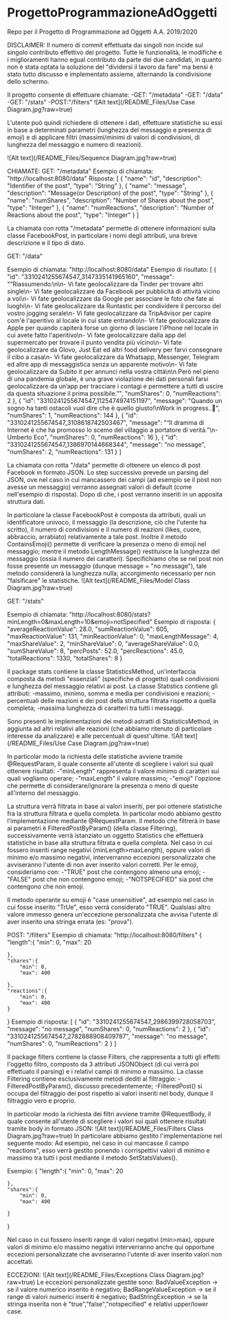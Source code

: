 # ProgettoProgrammazioneAdOggetti
Repo per il Progetto di Programmazione ad Oggetti A.A. 2019/2020

DISCLAIMER:
Il numero di commit effettuata dai singoli non incide sul singolo contributo effettivo del progetto.
Tutte le funzionalità, le modifiche e i miglioramenti hanno egual contributo da parte dei due candidati, in quanto non è stata optata la soluzione del 
"dividersi  il lavoro da fare" ma bensì è stato tutto discusso e implementato assieme, alternando la condivisione dello schermo.

Il progetto consente di effettuare chiamate:
-GET: "/metadata"
-GET: "/data"
-GET: "/stats"
-POST:"/filters"
![Alt text](/README_Files/Use Case Diagram.jpg?raw=true)

L'utente può quindi richiedere di ottenere i dati, effettuare statistiche su essi in base a determinati parametri (lunghezza del messaggio e presenza di emoji) e di applicare filtri
(massimi/minimi di valori di condivisioni, di lunghezza del messaggio e numero di reazioni).

![Alt text](/README_Files/Sequence Diagram.jpg?raw=true)

CHIAMATE:
GET: "/metadata"
Esempio di chiamata: "http://localhost:8080/data"
Risposta:
[
    {
        "name": "id",
        "description": "Identifier of the post",
        "type": "String"
    },
    {
        "name": "message",
        "description": "Message(or Description) of the post",
        "type": "String"
    },
    {
        "name": "numShares",
        "description": "Number of Shares about the post",
        "type": "Integer"
    },
    {
        "name": "numReactions",
        "description": "Number of Reactions about the post",
        "type": "Integer"
    }
]

La chiamata con rotta "/metadata" permette di ottenere informazioni sulla classe FacebookPost, in particolare i nomi degli attributi, una breve descrizione e il tipo di dato.

GET: "/data"

Esempio di chiamata: "http://localhost:8080/data"
Esempio di risultato:
[
    {
        "id": "3310241255674547_3147335141965160",
        "message": "“Riassumendo:\n\n- Vi fate geolocalizzare da Tinder per trovare altri single\n-
        	Vi fate geolocalizzare da Facebook per pubblicità di attività vicino a voi\n-
        	Vi fate geolocalizzare da Google per associare le foto che fate ai luoghi\n-
        	Vi fate geolocalizzare da Runtastic per condividere il percorso del vostro jogging serale\n-
        	Vi fate geolocalizzare da TripAdvisor per capire com'è l'aperitivo al locale in cui state entrando\n-
        	Vi fate geolocalizzare da Apple per quando capiterà forse un giorno di lasciare l'iPhone nel locale in cui avete fatto l'aperitivo\n-
        	Vi fate geolocalizzare dalla app del supermercato per trovare il punto vendita più vicino\n-
        	Vi fate geolocalizzare da Glovo, Just Eat ed altri food delivery per farvi consegnare il cibo a casa\n-
        	Vi fate geolocalizzare da Whatsapp, Messenger, Telegram ed altre app di messaggistica senza un apparente motivo\n-
        	Vi fate geolocalizzare da Subito it per annunci nella vostra città\n\n
        	Però nel pieno di una pandemia globale, è una grave violazione dei dati personali farsi geolocalizzare da un’app per tracciare i contagi
        e permettere a tutti di uscire da questa situazione il prima possibile.”",
        "numShares": 0,
        "numReactions": 2
    },
    {
        "id": "3310241255674547_1125474974151197",
        "message": "Quando un sogno ha tanti ostacoli vuol dire che è quello giusto!\nWork in progress..💃",
        "numShares": 1,
        "numReactions": 144
    },
    {
        "id": "3310241255674547_3108618742503467",
        "message": "“Il dramma di Internet è che ha promosso lo scemo del villaggio a portatore di verità.”\n- Umberto Eco",
        "numShares": 0,
        "numReactions": 16
    },
    {
        "id": "3310241255674547_1386970144668344",
        "message": "no message",
        "numShares": 2,
        "numReactions": 131
    }
]    

La chiamata con rotta "/data" permette di ottenere un elenco di post Facebook in formato JSON.
Lo step successivo prevede un parsing del JSON, ove nel caso in cui mancassero dei campi (ad esempio se il post non avesse un messaggio) verranno assegnati valori di default
(come nell'esempio di risposta).
Dopo di che, i post verranno inseriti in un apposita struttura dati.

In particolare la classe FacebookPost è composta da attributi, quali un identificatore univoco, il messaggio (la descrizione, ciò che l'utente ha scritto),
il numero di condivisioni e il numero di reazioni (likes, cuore, abbraccio, arrabiato) relativamente a tale post.
Inoltre il metodo ContainsEmoji() permette di verificare la presenza o meno di emoji nel messaggio; mentre il metodo LengthMessage() restituisce la lunghezza del messaggio
(ossia il numero dei caratteri).
Specifichiamo che se nel post non fosse presente un messaggio (dunque message = "no message"), tale metodo considererà la lunghezza nulla; accorgimento necessario per non "falsificare"
le statistiche.
![Alt text](/README_Files/Model Class Diagram.jpg?raw=true)

GET: "/stats"

Esempio di chiamata: "http://localhost:8080/stats?minLength=0&maxLength=10&emoji=notSpecified"
Esempio di risposta:
{
    "averageReactionValue": 28.0,
    "sumReactionValue": 605,
    "maxReactionValue": 131,
    "minReactionValue": 0,
    "maxLengthMessage": 4,
    "maxShareValue": 2,
    "minShareValue": 0,
    "averageShareValue": 0.0,
    "sumShareValue": 8,
    "percPosts": 52.0,
    "percReactions": 45.0,
    "totalReactions": 1330,
    "totalShares": 8
}

Il package stats contiene la classe StatisticsMethod, un'interfaccia composta da metodi "essenziali" (specifiche di progetto) quali condivisioni e lunghezza del messaggio relativi ai post.
La classe Statistics contiene gli attributi:
-massimo, minimo, somma e media per condivisioni e reazioni;
-percentuali delle reazioni e dei post della struttura filtrata rispetto a quella completa;
-massima lunghezza di caratteri tra tutti i messaggi.

Sono presenti le implementazioni dei metodi astratti di StatisticsMethod, in aggiunta ad altri relativi alle reazioni (che abbiamo ritenuto di particolare interesse da analizzare) e
alle percentuali di quest'ultime.
![Alt text](/README_Files/Use Case Diagram.jpg?raw=true)

In particolar modo la richiesta delle statistiche avviene tramite @RequestParam, il quale consente all'utente di scegliere i valori sui quali ottenere risultati:
-"minLength" rappresenta il valore minimo di caratteri sui quali vogliamo operare;
-"maxLength" il valore massimo;
-"emoji" l'opzione che permette di considerare/ignorare la presenza o meno di queste all'interno del messaggio.

La struttura verrà filtrata in base ai valori inseriti, per poi ottenere statistiche fra la struttura filtrata e quella completa.
In particolar modo abbiamo gestito l'implementazione mediante @RequestParam.
Il metodo che filtrerà in base ai parametri è FilteredPostByParam() (della classe Filtering), successivamente verrà istanziato un oggetto Statistics che effettuerà statistiche
in base alla struttura filtrata e quella completa.
Nel caso in cui fossero inseriti range negativi (minLength>maxLength), oppure valori di minimo e/o massimo negativi, interverranno eccezioni personalizzate
che avviseranno l'utente di non aver inserito valori corretti.
Per le emoji, consideriamo con:
-"TRUE" post che contengono almeno una emoji;
-"FALSE" post che non contengono emoji;
-"NOTSPECIFIED" sia post che contengono che non emoji.

Il metodo operante su emoji è "case unsensitive", ad esempio nel caso in cui fosse inserito "TrUe", esso verrà considerato "TRUE".
Qualsiasi altro valore immesso genera un'eccezione personalizzata che avvisa l'utente di aver inserito una stringa errata (es: "prova").

POST: "/filters"
Esempio di chiamata: "http://localhost:8080/filters"
{
    "length":{
        "min": 0,
        "max": 20
        
    },
    "shares":{
        "min": 0,
        "max": 400

    },
    "reactions":{
        "min": 0,
        "max": 400
    }
}
Esempio di risposta:
[
    {
        "id": "3310241255674547_2986399728058703",
        "message": "no message",
        "numShares": 0,
        "numReactions": 2
    },
    {
        "id": "3310241255674547_2782888908409787",
        "message": "no message",
        "numShares": 0,
        "numReactions": 2
    }
]

Il package filters contiene la classe Filters, che rappresenta a tutti gli effetti l'oggetto filtro, composto da 3 attributi JSONObject (di cui verrà poi effettuato il parsing)
e i relativi campi di minimo e massimo.
La classe Filtering contiene esclusivamente metodi dediti al filtraggio:
-FilteredPostByParam(), discusso precedentemente;
-FilteredPost() si occupa del filtraggio dei post rispetto ai valori inseriti nel body, dunque il filtraggio vero e proprio.

In particolar modo la richiesta dei filtri avviene tramite @RequestBody, il quale consente all'utente di scegliere i valori sui quali ottenere risultati tramite body
in formato JSON:
![Alt text](/README_Files/Filters Class Diagram.jpg?raw=true)
In particolare abbiamo gestito l'implementazione nel seguente modo:
Ad esempio, nel caso in cui mancasse il campo "reactions", esso verrà gestito ponendo i corrispettivi valori di minimo e massimo tra tutti i post mediante il metodo SetStatsValues().

Esempio:
{
    "length":{
        "min": 0,
        "max": 20
        
    },
    "shares":{
        "min": 0,
        "max": 400

    }
 }

Nel caso in cui fossero inseriti range di valori negativi (min>max), oppure valori di minimo e/o massimo negativi interverranno anche qui opportune eccezioni personalizzate
che avviseranno l'utente di aver inserito valori non accettati.

ECCEZIONI:
![Alt text](/README_Files/Exceptions Class Diagram.jpg?raw=true)
Le eccezioni personalizzate gestite sono:
BadValueException -> se il valore numerico inserito è negativo;
BadRangeValueException -> se il range di valori numerici inseriti è negativo;
BadStringException -> se la stringa inserita non è "true","false","notspecified" e relativi upper/lower case.










